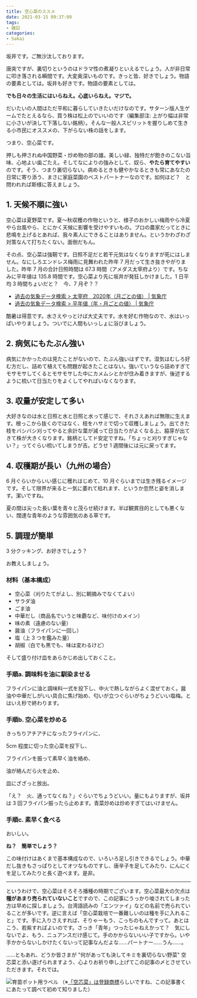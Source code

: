 ```yaml
---
title: 空心菜のススメ
date: 2021-03-15 09:37:09
tags:
- 雑記
categories:
- Sakai
---
```

坂井です。ご無沙汰しております。

唐突ですが、裏切りというのはドラマ性の煮凝りといえるでしょう。人が非日常に叩き落される瞬間です。大変奥深いものです。きっと皆、好きでしょう。物語の要素としては。坂井も好きです。物語の要素としては。

**でも日々の生活にはいらねえ。心底いらねえ。マジで。**

だいたいの人間はただ平和に暮らしていきたいだけなのです。サターン版人生ゲームでたとえるなら、買う株は松上のでいいのです（編集部注: 上がり幅は非常に小さいが決して下落しない銘柄）。そんな一般人スピリットを握りしめて生きる小市民にオススメの、下がらない株の話をします。

つまり、空心菜です。
<!--more-->

押しも押されぬ中国野菜・炒め物の部の雄。美しい緑、独特だが飽きのこない旨味、心地よい歯ごたえ。そしてなによりの強みとして、奴ら、**やたら育てやすい**のです。そう、つまり裏切らない。病めるときも健やかなるときも常にあなたの日常に寄り添う、まさに家庭菜園のベストパートナーなのです。如何ほど？　と問われれば斯様に答えましょう。

## 1. 天候不順に強い
空心菜は夏野菜です。夏〜秋収穫の作物というと、様子のおかしい梅雨やら冷夏やら台風やら、とにかく天候に影響を受けやすいもの。プロの農家だってときに悲鳴を上げるとあれば、我々素人にできることはありません。というかわざわざ対策なんて打ちたくない。面倒だもん。

その点、空心菜は強靭です。日照不足だと若干元気はなくなりますが死にはしません。なにしろエンドレス梅雨に見舞われた昨年 7 月だって生き抜きやがりました。昨年 7 月の合計日照時間は 67.3 時間（アメダス太宰府より）です。ちなみに平年値は 135.8 時間です。空心菜より先に坂井が発狂しかけました。1 日平均 3 時間ちょいだと？　今、7 月ぞ？？

- [過去の気象データ検索 > 太宰府　2020年（月ごとの値） | 気象庁](https://www.data.jma.go.jp/obd/stats/etrn/view/monthly_a1.php?prec_no=82&block_no=1141&year=2020&month=6&day=&view=)
- [過去の気象データ検索 > 平年値（年・月ごとの値） | 気象庁](https://www.data.jma.go.jp/obd/stats/etrn/view/nml_amd_ym.php?prec_no=82&block_no=1141&year=2020&month=6&day=&view=)

酷暑は得意です。水さえやっとけば大丈夫です。水を好む作物なので、水はいっぱいやりましょう。ついでに人間もいっしょに浴びましょう。

## 2. 病気にもたぶん強い
病気にかかったのは見たことがないので、たぶん強いはずです。湿気はむしろ好む方だし、詰めて植えても問題が起きたことはない。強いていうなら詰めすぎてモサモサしてくるとモサモサした中にカメムシとかが住み着きますが、後述するように梳いて日当たりをよくしてやればいなくなります。

## 3. 収量が安定して多い
大好きなのは水と日照と水と日照と水って感じで、それさえあれば無限に生えます。根っこから抜くのではなく、枝をハサミで切って収穫しましょう。出てきた枝をバシバシ刈ってやると余計な葉が減って日当たりがよくなる上、脇芽が出てきて株が大きくなります。銘柄としてド安定ですね。「ちょっと刈りすぎじゃない？」ってぐらい梳いてしまうが吉。どうせ 1 週間後には元に戻ってます。

## 4. 収穫期が長い（九州の場合）
6 月ぐらいからいい感じに穫れはじめて、10 月ぐらいまでは生き残るイメージです。そして限界が来ると一気に萎れて枯れます、というか忽然と姿を消します。潔いですね。

夏の間は尖った長い葉を青々と茂らせ続けます。半ば観賞目的としても悪くない、闊達な青年のような雰囲気のある草です。

## 5. 調理が簡単
3 分クッキング、お好きでしょう？

お教えしましょう。

### 材料（基本構成）
- 空心菜（刈りたてがよし、別に朝摘みでなくてよい）
- サラダ油
- ごま油
- 中華だし（商品名でいうと味覇など、味付けのメイン）
- 味の素（遠慮のない量）
- 醤油（フライパンに一回し）
- 塩（上 3 つを鑑みた量）
- 胡椒（白でも黒でも、味は変わるけど）

そして盛り付け皿をあらかじめ出しておくこと。

### 手順a. 調味料を油に馴染ませる
フライパンに油と調味料一式を投下し、中火で熱しながらよく混ぜておく。醤油や中華だしがいい具合に焦げ始め、匂いが立つぐらいがちょうどいい塩梅。とはいえ秒で終わります。

### 手順b. 空心菜を炒める
きっちりアチアチになったフライパンに、

5cm 程度に切った空心菜を投下し、

フライパンを振って素早く油を絡め、

油が絡んだら火を止め、

皿にざざっと放出。

「え？　火、通ってなくね？」ぐらいでちょうどいい。量にもよりますが、坂井は 3 回フライパン振ったら止めます。青菜炒めは炒めすぎてはいけません。

### 手順c. 素早く食べる
おいしい。

**ね？　簡単でしょう？**

この味付けはあくまで基本構成なので、いろいろ足し引きできるでしょう。中華だし抜きもさっぱりとしてオツなものですし、唐辛子を足してみたり、にんにくを足してみたりと長く遊べます。是非。

---

というわけで、空心菜はそろそろ播種の時期でございます。空心菜最大の欠点は**種があまり売られていないこと**ですので、この記事にうっかり唆されてしまった方は早めに探しましょう。台湾語読みの「エンツァイ」などの名前で売られていることが多いです。逆に言えば「空心菜栽培で一番難しいのは種を手に入れること」です。手に入りさえすれば、そりゃーもう、こっちのもんですって。あとはこう、若紫すればよいのです。さっき「青年」つったじゃねえかって？　気にしないでよ、もう、ニュアンスだけ感じて。手のかからないいい子ですから。いや手かからないしかけたくないって記事なんだよな……パートナー……うん……。

……ともあれ、どうか皆さまが "何があっても決してキミを裏切らない野菜" 空芯菜と添い遂げられますよう、心よりお祈り申し上げてこの記事の〆とさせていただきます。それでは。

![育苗ポット用ラベル](/images/20210315-sakai/wengcai_label.jpg)
（※[「空芯菜」は登録商標](https://www.j-platpat.inpit.go.jp/c1800/TR/JP-1998-073821/054157EAE6793B93CC74FEDDDBFAF9545B40F1B48C31A94DADB7DA15EF963C38/40/ja)らしいですね、この記事書くにあたって調べて初めて知りました）